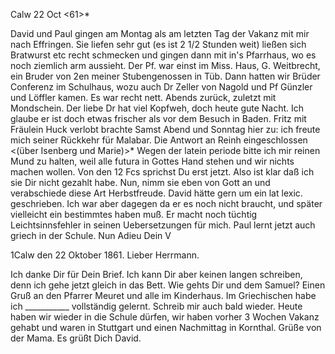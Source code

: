  Calw 22 Oct <61>*

David und Paul gingen am Montag als am letzten Tag der Vakanz mit mir nach Effringen. Sie liefen sehr gut (es ist 2 1/2 Stunden weit) ließen sich Bratwurst etc recht schmecken und gingen dann mit in's Pfarrhaus, wo es noch ziemlich arm aussieht. Der Pf. war einst im Miss. Haus, G. Weitbrecht, ein Bruder von 2en meiner Stubengenossen in Tüb. Dann hatten wir Brüder Conferenz im Schulhaus, wozu auch Dr Zeller von Nagold und Pf Günzler und Löffler kamen. Es war recht nett. Abends zurück, zuletzt mit Mondschein. Der liebe Dr hat viel Kopfweh, doch heute gute Nacht. Ich glaube er ist doch etwas frischer als vor dem Besuch in Baden. Fritz mit Fräulein Huck verlobt brachte Samst Abend und Sonntag hier zu: ich freute mich seiner Rückkehr für Malabar. Die Antwort an Reinh eingeschlossen <(über Isenberg und Marie)>* Wegen der latein periode bitte ich mir reinen Mund zu halten, weil alle futura in Gottes Hand stehen und wir nichts machen wollen. Von den 12 Fcs sprichst Du erst jetzt. Also ist klar daß ich sie Dir nicht gezahlt habe. Nun, nimm sie eben von Gott an und verabschiede diese Art Herbstfreude. David hätte gern um ein lat lexic. geschrieben. Ich war aber dagegen da er es noch nicht braucht, und später vielleicht ein bestimmtes haben muß. Er macht noch tüchtig Leichtsinnsfehler in seinen Uebersetzungen für mich. Paul lernt jetzt auch griech in der Schule. Nun Adieu  Dein V



 1Calw den 22 Oktober 1861.
Lieber Herrmann.

Ich danke Dir für Dein Brief. Ich kann Dir aber keinen langen schreiben, denn ich gehe jetzt gleich in das Bett. Wie gehts Dir und dem Samuel? Einen Gruß an den Pfarrer Meuret und alle im Kinderhaus. Im Griechischen habe ich ___________ vollständig gelernt. Schreib mir auch bald wieder. Heute haben wir wieder in die Schule dürfen, wir haben vorher 3 Wochen Vakanz gehabt und waren in Stuttgart und einen Nachmittag in Kornthal. Grüße von der Mama. Es grüßt Dich David.
